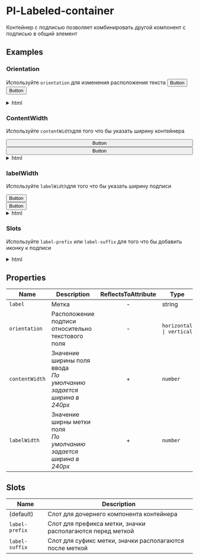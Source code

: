 # Pl-Labeled-container
Контейнер с подписью позволяет комбинировать другой компонент с подписью в общий элемент

<pl-labeled-container label="Текст подписи"></pl-labeled-container>

## Examples

### Orientation
Используйте `orientation` для изменения расположения текста
<pl-labeled-container label="horizontal orientation" orientation="horizontal" label-width="130">
    <button>Button</button>
</pl-labeled-container>
<br>
<pl-labeled-container label="vertical orientation">
    <button>Button</button>
</pl-labeled-container>

<details>
    <summary>html</summary>

    <pl-labeled-container label="horizontal orientation" orientation="horizontal" label-width="130">
        <button>Button</button>
    </pl-labeled-container>

    <pl-labeled-container label="vertical orientation">
        <button>Button</button>
    </pl-labeled-container>
</details>

### ContentWidth
Используйте `сontentWidth`для того что бы указать ширину контейнера

<pl-labeled-container label="content-width=100" orientation="horizontal" label-width="120" content-width="100">
    <button style="width: 100%">Button</button>
</pl-labeled-container>
<br>
<pl-labeled-container label="content-width=200" orientation="horizontal" label-width="120" content-width="200">
    <button style="width: 100%">Button</button>
</pl-labeled-container>

<details>
    <summary>html</summary>

    <pl-labeled-container label="content-width=100" orientation="horizontal" label-width="120" content-width="100">
        <button style="width: 100%">Button</button>
    </pl-labeled-container>

    <pl-labeled-container label="content-width=200" orientation="horizontal" label-width="120" content-width="200">
        <button style="width: 100%">Button</button>
    </pl-labeled-container>
</details>

### labelWidth
Используйте `labelWidth`для того что бы указать ширину подписи

<pl-labeled-container label="labelWidth=100" orientation="horizontal" label-width="120">
    <button>Button</button>
</pl-labeled-container>
<br>
<pl-labeled-container label="labelWidth=80" orientation="horizontal" label-width="90">
    <button>Button</button>
</pl-labeled-container>

<details>
    <summary>html</summary>

    <pl-labeled-container label="labelWidth=100" orientation="horizontal" label-width="120">
        <button>Button</button>
    </pl-labeled-container>

    <pl-labeled-container label="labelWidth=80" orientation="horizontal" label-width="90">
        <button>Button</button>
    </pl-labeled-container>
</details>

### Slots
Используйте `label-prefix` или `label-suffix` для того что бы добавить иконку к подписи
<pl-labeled-container label="label-prefix" orientation="horizontal">
    <pl-icon slot="label-prefix" variant="primary" iconset="pl-default" size="16" icon="settings"></pl-icon>
</pl-labeled-container>
<br>
<pl-labeled-container label="label-suffix" label-width="80" orientation="horizontal">
    <pl-icon slot="label-suffix" variant="primary" iconset="pl-default" size="16" icon="settings"></pl-icon>
</pl-labeled-container>

<details>
    <summary>html</summary>

    <pl-labeled-container label="label-prefix" orientation="horizontal">
        <pl-icon slot="label-prefix" variant="primary" iconset="pl-default" size="16" icon="settings"></pl-icon>
    </pl-labeled-container>

    <pl-labeled-container label="label-suffix" label-width="80" orientation="horizontal">
        <pl-icon slot="label-suffix" variant="primary" iconset="pl-default" size="16" icon="settings"></pl-icon>
    </pl-labeled-container>
</details>

## Properties

| Name  | Description  | ReflectsToAttribute | Type | Default
|---|---|:----:|---|:---:|
| `label` | Метка  | - | string |  (empty) 
| `orientation` | Расположение подписи относительно текстового поля | - | `horizontal \| vertical` | `vertical`
| `contentWidth` | Значение ширины поля ввода<br> *По умолчанию задается ширина в 240px*  |  + | `number` | (empty)
| `labelWidth` | Значение ширны метки поля<br> *По умолчанию задается ширина в 240px*  |  + | `number` | (empty)


## Slots

| Name  | Description  
|---|---
| (default) | Слот для дочернего компонента контейнера
| `label-prefix` | Слот для префикса метки, значки располагаются перед меткой
| `label-suffix` | Слот для суфикс метки, значки располагаются после меткой